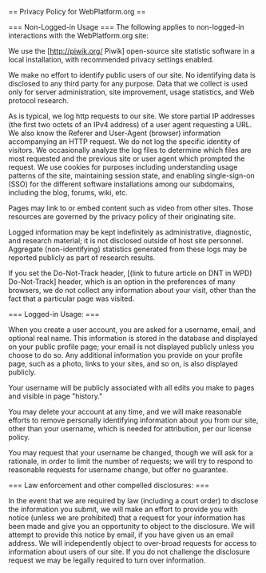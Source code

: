 == Privacy Policy for WebPlatform.org ==

=== Non-Logged-in Usage ===
The following applies to non-logged-in interactions with the WebPlatform.org site:

We use the [http://piwik.org/ Piwik] open-source site statistic software in a local installation, with recommended privacy settings enabled.

We make no effort to identify public users of our site. No
identifying data is disclosed to any third party for any purpose. Data
that we collect is used only for server administration, site
improvement, usage statistics, and Web protocol research.

As is typical, we log http requests to our site. We store partial IP addresses (the first two octets of an IPv4 address) of a user agent requesting a URL. We also know the Referer and User-Agent (browser) information accompanying an HTTP request. We do not log the specific identity of visitors. We
occasionally analyze the log files to determine which files are most
requested and the previous site or user agent which prompted the
request. We use cookies for purposes including understanding usage patterns
of the site, maintaining session state, and enabling single-sign-on
(SSO) for the different software installations among our subdomains,
including the blog, forums, wiki, etc.

Pages may link to or embed content such as video from other sites. Those
resources are governed by the privacy policy of their originating site.

Logged information may be kept indefinitely as administrative,
diagnostic, and research material; it is not disclosed outside of host
site personnel. Aggregate (non-identifying) statistics generated from
these logs may be reported publicly as part of research results.

If you set the Do-Not-Track header, [(link to future article on DNT in WPD) Do-Not-Track] header, which is an option in the preferences of many browsers, we do not collect any information about your visit, other than the fact that a particular page was visited.

=== Logged-in Usage: ===

When you create a user account, you are asked for a username, email, and
optional real name. This information is stored in the database and displayed on your public profile page; your email is not displayed publicly unless you choose to do so. Any additional information you provide on your profile page, such as a photo, links to your sites, and so on, is also displayed publicly.

Your username will be publicly associated with all edits you make to pages and visible in page "history."

You may delete your account at any time, and we will make reasonable
efforts to remove personally identifying information
about you from our site, other than your username, which is needed for
attribution, per our license policy.

You may request that your username be changed, though we will ask for a
rationale, in order to limit the number of requests; we will try to
respond to reasonable requests for username change, but offer no guarantee.

=== Law enforcement and other compelled disclosures: ===

In the event that we are required by law (including a court order)
to disclose the information you submit, we will make an effort to
provide you with notice (unless we are prohibited) that a request for
your information has been made and give you an opportunity to object to
the disclosure. We will attempt to provide this notice by email, if you
have given us an email address. We will independently object to
over-broad requests for access to information about users of our site.
If you do not challenge the disclosure request we may be legally
required to turn over information.